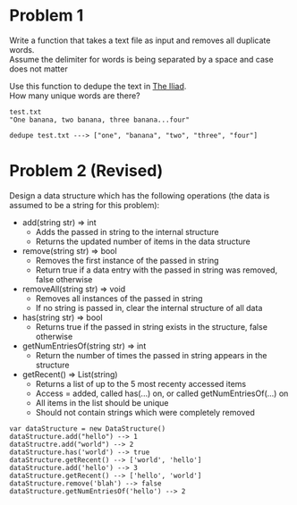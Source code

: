 # Problem 1
Write a function that takes a text file as input and removes all duplicate words.  
Assume the delimiter for words is being separated by a space and case does not matter

Use this function to dedupe the text in [The Iliad](http://classics.mit.edu/Homer/iliad.mb.txt).  
How many unique words are there?

```
test.txt
"One banana, two banana, three banana...four"

dedupe test.txt ---> ["one", "banana", "two", "three", "four"]
```

# Problem 2 (Revised)
Design a data structure which has the following operations (the data is assumed to be a string for this problem):
- add(string str) => int
    - Adds the passed in string to the internal structure
    - Returns the updated number of items in the data structure
- remove(string str) => bool
    - Removes the first instance of the passed in string
    - Return true if a data entry with the passed in string was removed, false otherwise
- removeAll(string str) => void
    - Removes all instances of the passed in string
    - If no string is passed in, clear the internal structure of all data
- has(string str) => bool
    - Returns true if the passed in string exists in the structure, false otherwise
- getNumEntriesOf(string str) => int
    - Return the number of times the passed in string appears in the structure
- getRecent() => List(string)
    - Returns a list of up to the 5 most recenty accessed items
    - Access = added, called has(...) on, or called getNumEntriesOf(...) on
    - All items in the list should be unique
    - Should not contain strings which were completely removed

```  
var dataStructure = new DataStructure()
dataStructure.add("hello") --> 1
dataStructre.add("world") --> 2
dataStructure.has('world') --> true
dataStructure.getRecent() --> ['world', 'hello']
dataStructure.add('hello') --> 3
dataStructure.getRecent() --> ['hello', 'world']
dataStructure.remove('blah') --> false
dataStructure.getNumEntriesOf('hello') --> 2
```